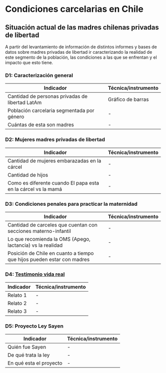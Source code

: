 # Condiciones carcelarias en Chile
## Situación actual de las madres chilenas privadas de libertad
A partir del levantamiento de información de distintos informes y bases de datos sobre madres privadas de libertad ir caracterizando la realidad de este segmento de la población, las condiciones a las que se enfrentan y el impacto que esto tiene.

### D1: Caracterización general
| Indicador                                                                     | Técnica/instrumento                   |
|-------------------------------------------------------------------------------|---------------------------------------|
| Cantidad de personas privadas de libertad LatAm                               | Gráfico de barras                     |
| Población carcelaria segmentada por género                                    | -                                     |
| Cuántas de esta son madres                                                    | -                                     |

### D2: Mujeres madres privadas de libertad
| Indicador                                                                     | Técnica/instrumento                   |
|-------------------------------------------------------------------------------|---------------------------------------|
| Cantidad de mujeres embarazadas en la cárcel                                  | -                                     |
| Cantidad de hijos                                                             | -                                     |
| Como es diferente cuando El papa esta en la cárcel vs la mamá                 | -                                     |

### D3: Condiciones penales para practicar la maternidad
| Indicador                                                                     | Técnica/instrumento                   |
|-------------------------------------------------------------------------------|---------------------------------------|
| Cantidad de carceles que cuentan con secciones materno-infantil               | -                                     |
| Lo que recomienda la OMS (Apego, lactancia) vs la realidad                    | -                                     |
| Posición de Chile en cuanto a tiempo que hijos pueden estar con madres        | -                                     |

### D4: [Testimonio vida real](https://justiciaysociedad.uc.cl/ser-mama-en-la-carcel/)
| Indicador                                                                     | Técnica/instrumento                   |
|-------------------------------------------------------------------------------|---------------------------------------|
| Relato 1                                                                      | -                                     |
| Relato 2                                                                      | -                                     |
| Relato 3                                                                      | -                                     |

### D5: Proyecto Ley Sayen
| Indicador                                                                     | Técnica/instrumento                   |
|-------------------------------------------------------------------------------|---------------------------------------|
| Quién fue Sayen                                                               | -                                     |
| De qué trata la ley                                                           | -                                     |
| En qué esta el proyecto                                                       | -                                     |



